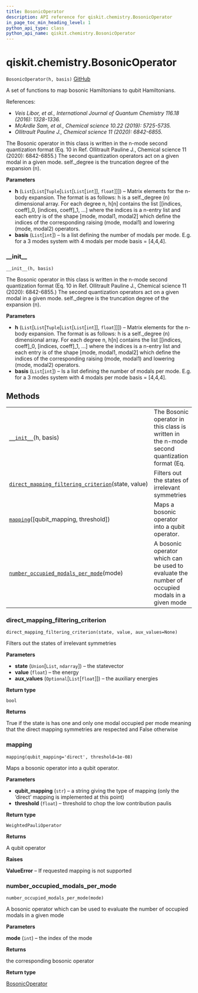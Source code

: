 ```yaml
---
title: BosonicOperator
description: API reference for qiskit.chemistry.BosonicOperator
in_page_toc_min_heading_level: 1
python_api_type: class
python_api_name: qiskit.chemistry.BosonicOperator
---
```


<span id="qiskit-chemistry-bosonicoperator" />

# qiskit.chemistry.BosonicOperator

<span id="qiskit.chemistry.BosonicOperator" />

`BosonicOperator(h, basis)` [GitHub](https://github.com/qiskit-community/qiskit-aqua/tree/stable/0.8/qiskit/chemistry/bosonic_operator.py "view source code")

A set of functions to map bosonic Hamiltonians to qubit Hamiltonians.

References:

*   *Veis Libor, et al., International Journal of Quantum Chemistry 116.18 (2016): 1328-1336.*
*   *McArdle Sam, et al., Chemical science 10.22 (2019): 5725-5735.*
*   *Ollitrault Pauline J., Chemical science 11 (2020): 6842-6855.*

The Bosonic operator in this class is written in the n-mode second quantization format (Eq. 10 in Ref. Ollitrault Pauline J., Chemical science 11 (2020): 6842-6855.) The second quantization operators act on a given modal in a given mode. self.\_degree is the truncation degree of the expansion (n).

**Parameters**

*   **h** (`List`\[`List`\[`Tuple`\[`List`\[`List`\[`int`]], `float`]]]) – Matrix elements for the n-body expansion. The format is as follows: h is a self.\_degree (n) dimensional array. For each degree n, h\[n] contains the list \[\[indices, coeff]\_0, \[indices, coeff]\_1, …] where the indices is a n-entry list and each entry is of the shape \[mode, modal1, modal2] which define the indices of the corresponding raising (mode, modal1) and lowering (mode, modal2) operators.
*   **basis** (`List`\[`int`]) – Is a list defining the number of modals per mode. E.g. for a 3 modes system with 4 modals per mode basis = \[4,4,4].

### \_\_init\_\_

<span id="qiskit.chemistry.BosonicOperator.__init__" />

`__init__(h, basis)`

The Bosonic operator in this class is written in the n-mode second quantization format (Eq. 10 in Ref. Ollitrault Pauline J., Chemical science 11 (2020): 6842-6855.) The second quantization operators act on a given modal in a given mode. self.\_degree is the truncation degree of the expansion (n).

**Parameters**

*   **h** (`List`\[`List`\[`Tuple`\[`List`\[`List`\[`int`]], `float`]]]) – Matrix elements for the n-body expansion. The format is as follows: h is a self.\_degree (n) dimensional array. For each degree n, h\[n] contains the list \[\[indices, coeff]\_0, \[indices, coeff]\_1, …] where the indices is a n-entry list and each entry is of the shape \[mode, modal1, modal2] which define the indices of the corresponding raising (mode, modal1) and lowering (mode, modal2) operators.
*   **basis** (`List`\[`int`]) – Is a list defining the number of modals per mode. E.g. for a 3 modes system with 4 modals per mode basis = \[4,4,4].

## Methods

|                                                                                                                                                                                                  |                                                                                                |
| ------------------------------------------------------------------------------------------------------------------------------------------------------------------------------------------------ | ---------------------------------------------------------------------------------------------- |
| [`__init__`](#qiskit.chemistry.BosonicOperator.__init__ "qiskit.chemistry.BosonicOperator.__init__")(h, basis)                                                                                   | The Bosonic operator in this class is written in the n-mode second quantization format (Eq.    |
| [`direct_mapping_filtering_criterion`](#qiskit.chemistry.BosonicOperator.direct_mapping_filtering_criterion "qiskit.chemistry.BosonicOperator.direct_mapping_filtering_criterion")(state, value) | Filters out the states of irrelevant symmetries                                                |
| [`mapping`](#qiskit.chemistry.BosonicOperator.mapping "qiskit.chemistry.BosonicOperator.mapping")(\[qubit\_mapping, threshold])                                                                  | Maps a bosonic operator into a qubit operator.                                                 |
| [`number_occupied_modals_per_mode`](#qiskit.chemistry.BosonicOperator.number_occupied_modals_per_mode "qiskit.chemistry.BosonicOperator.number_occupied_modals_per_mode")(mode)                  | A bosonic operator which can be used to evaluate the number of occupied modals in a given mode |

### direct\_mapping\_filtering\_criterion

<span id="qiskit.chemistry.BosonicOperator.direct_mapping_filtering_criterion" />

`direct_mapping_filtering_criterion(state, value, aux_values=None)`

Filters out the states of irrelevant symmetries

**Parameters**

*   **state** (`Union`\[`List`, `ndarray`]) – the statevector
*   **value** (`float`) – the energy
*   **aux\_values** (`Optional`\[`List`\[`float`]]) – the auxiliary energies

**Return type**

`bool`

**Returns**

True if the state is has one and only one modal occupied per mode meaning that the direct mapping symmetries are respected and False otherwise

### mapping

<span id="qiskit.chemistry.BosonicOperator.mapping" />

`mapping(qubit_mapping='direct', threshold=1e-08)`

Maps a bosonic operator into a qubit operator.

**Parameters**

*   **qubit\_mapping** (`str`) – a string giving the type of mapping (only the ‘direct’ mapping is implemented at this point)
*   **threshold** (`float`) – threshold to chop the low contribution paulis

**Return type**

`WeightedPauliOperator`

**Returns**

A qubit operator

**Raises**

**ValueError** – If requested mapping is not supported

### number\_occupied\_modals\_per\_mode

<span id="qiskit.chemistry.BosonicOperator.number_occupied_modals_per_mode" />

`number_occupied_modals_per_mode(mode)`

A bosonic operator which can be used to evaluate the number of occupied modals in a given mode

**Parameters**

**mode** (`int`) – the index of the mode

**Returns**

the corresponding bosonic operator

**Return type**

[BosonicOperator](#qiskit.chemistry.BosonicOperator "qiskit.chemistry.BosonicOperator")

